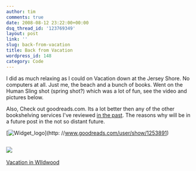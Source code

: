 ```yaml
---
author: tim
comments: true
date: 2008-08-12 23:22:00+00:00
dsq_thread_id: '123769349'
layout: post
link: ''
slug: back-from-vacation
title: Back from Vacation
wordpress_id: 148
category: Code
---
```


I did as much relaxing as I could on Vacation down at the Jersey Shore. No
computers at all. Just me, the beach and a bunch of books. Went on the Human
Sling shot (spring shot?) which was a lot of fun, see the video and pictures
below.  
  
Also, Check out goodreads.com. Its a lot better then any of the other
bookshelving services I've reviewed [in the
past](http://blog.gpowered.net/2007/09/google-books-my-library-vs-librarything.html). The reasons why will be in a future post in the not so
distant future.  
  

[![Widget_logo](http://www.goodreads.com/images/widget/widget_logo.gif)](http:
//www.goodreads.com/user/show/1253891)

  
  
  
  
[![](http://lh6.ggpht.com/timothy.broder/SJXRQBmxkJE/AAAAAAAASaM/y38REUtNRG8/s160-c/VacationInWIldwood.jpg)](http://picasaweb.google.com/timothy.broder/VacationInWIldwood)  
---  
[Vacation in
WIldwood](http://picasaweb.google.com/timothy.broder/VacationInWIldwood)  
